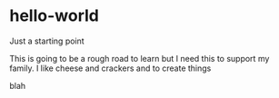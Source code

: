 # hello-world
Just a starting point

This is going to be a rough road to learn but I need this to support my family.
I like cheese and crackers
and to create things

blah
